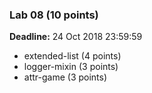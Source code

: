### Lab 08 (10 points)

**Deadline:** 24 Oct 2018 23:59:59

- extended-list (4 points)
- logger-mixin (3 points)
- attr-game (3 points)